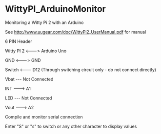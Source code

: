 # WittyPI_ArduinoMonitor
Monitoring a Witty Pi 2 with an Arduino

See http://www.uugear.com/doc/WittyPi2_UserManual.pdf for manual

6 PIN Header

Witty PI 2 <---> Arduino Uno

GND <---> GND

Switch <--- D12 (Through switching circuit only - do not connect directly)

Vbat --- Not Connected

INT ---> A1

LED --- Not Connected

Vout ---> A2

Compile and monitor serial connection

Enter "S" or "s" to switch or any other character to display values
